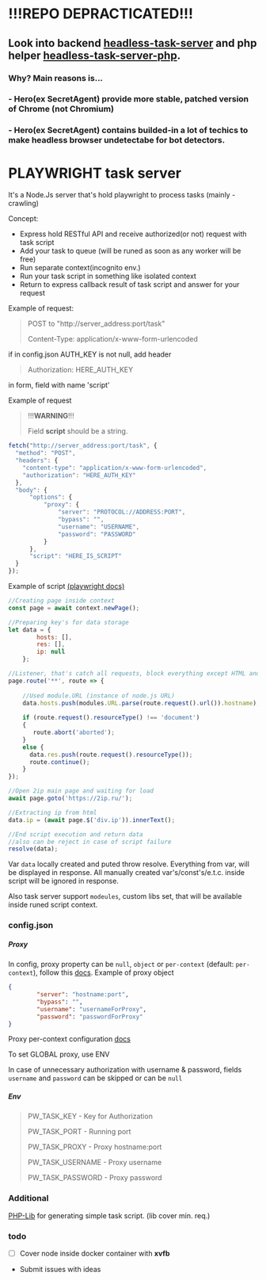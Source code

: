 # !!!REPO DEPRACTICATED!!!
## Look into backend [headless-task-server](https://github.com/luka-dev/headless-task-server) and php helper [headless-task-server-php](https://github.com/luka-dev/headless-task-server-php).
### Why? Main reasons is...
### - Hero(ex SecretAgent) provide more stable, patched version of Chrome (not Chromium)
### - Hero(ex SecretAgent) contains builded-in a lot of techics to make headless browser undetectabe for bot detectors.
>
#


# PLAYWRIGHT task server
It's a Node.Js server that's hold playwright to process tasks (mainly - crawling)

Concept:
- Express hold RESTful API and receive authorized(or not) request with task script
- Add your task to queue (will be runed as soon as any worker will be free)
- Run separate context(incognito env.)
- Run your task script in something like isolated context
- Return to express callback result of task script and answer for your request


Example of request:
>POST to "http://server_address:port/task"
>
>Content-Type: application/x-www-form-urlencoded

if in config.json AUTH_KEY is not null, add header
>Authorization: HERE_AUTH_KEY

in form, field with name 'script'

Example of request
>!!!**WARNING**!!!
> 
> Field **script** should be a string.
```js
fetch("http://server_address:port/task", {
  "method": "POST",
  "headers": {
    "content-type": "application/x-www-form-urlencoded",
    "authorization": "HERE_AUTH_KEY"
  },
  "body": {
      "options": {
          "proxy": {
              "server": "PROTOCOL://ADDRESS:PORT", 
              "bypass": "", 
              "username": "USERNAME", 
              "password": "PASSWORD"
          }
      }, 
      "script": "HERE_IS_SCRIPT"
  }
});
```

Example of script [(playwright docs)](https://playwright.dev/)
```js
//Creating page inside context
const page = await context.newPage();

//Preparing key's for data storage
let data = {
        hosts: [],
        res: [],
        ip: null
    };

//Listener, that's catch all requests, block everything except HTML and loging them.
page.route('**', route => {
    
    //Used module.URL (instance of node.js URL)
    data.hosts.push(modules.URL.parse(route.request().url()).hostname);
    
    if (route.request().resourceType() !== 'document') 
    {
       route.abort('aborted');
    }
    else {
      data.res.push(route.request().resourceType());
      route.continue();
    }
});

//Open 2ip main page and waiting for load
await page.goto('https://2ip.ru/');

//Extracting ip from html
data.ip = (await page.$('div.ip')).innerText();

//End script execution and return data
//also can be reject in case of script failure
resolve(data);
``` 
Var `data` locally created and puted throw resolve. Everything from var, will be displayed in response. 
All manually created var's/const's/e.t.c. inside script will be ignored in response.

Also task server support `modeules`, custom libs set, that will be available inside runed script context.

### config.json
##### Proxy
In config, proxy property can be `null`, `object` or `per-context` (default: `per-context`), follow this [docs](https://playwright.dev/docs/api/class-browsertype#browser-type-launch-option-proxy).
Example of proxy object
```json
{
        "server": "hostname:port",
        "bypass": "",
        "username": "usernameForProxy",
        "password": "passwordForProxy"
}
```

Proxy per-context configuration [docs](https://playwright.dev/docs/api/class-browser#browser-new-context-option-proxy)

To set GLOBAL proxy, use ENV

In case of unnecessary authorization with username & password, fields `username` and `password` can be skipped or can be `null`

##### Env

> PW_TASK_KEY - Key for Authorization
> 
> PW_TASK_PORT - Running port
> 
> PW_TASK_PROXY - Proxy hostname:port
> 
> PW_TASK_USERNAME - Proxy username
> 
> PW_TASK_PASSWORD - Proxy password

### Additional
[PHP-Lib](https://github.com/luka-dev/playwright-php) for generating simple task script. (lib cover min. req.)

### todo
- [ ] Cover node inside docker container with **xvfb**
- Submit issues with ideas
